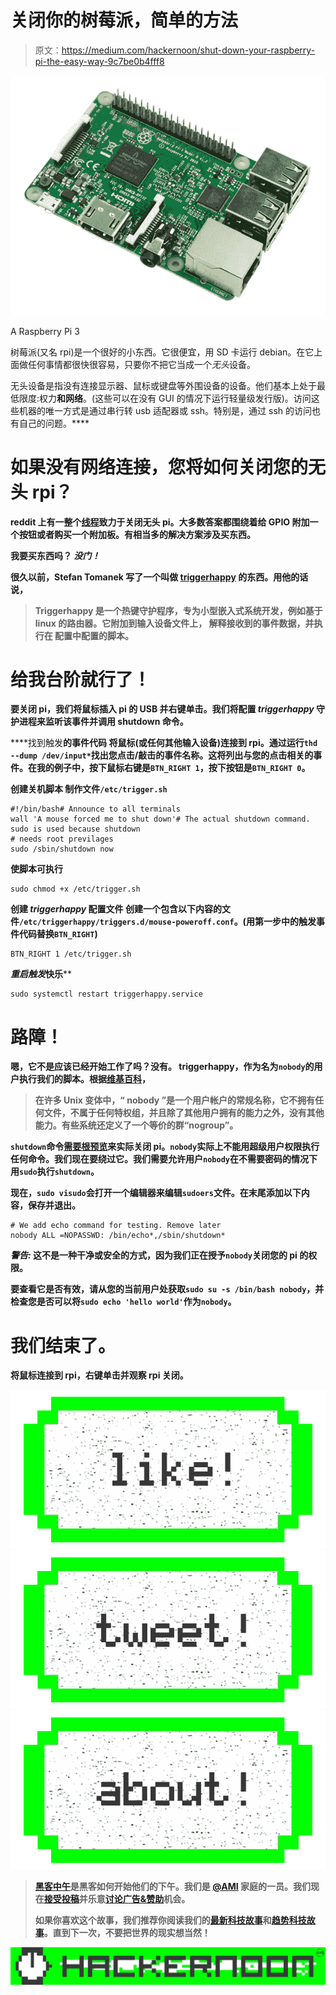 # 关闭你的树莓派，简单的方法

> 原文：<https://medium.com/hackernoon/shut-down-your-raspberry-pi-the-easy-way-9c7be0b4fff8>

![](img/bd1df555476a7abb367a9d97f2c80a86.png)

A Raspberry Pi 3

树莓派(又名 rpi)是一个很好的小东西。它很便宜，用 SD 卡运行 debian。在它上面做任何事情都很快很容易，只要你不把它当成一个*无头*设备。

无头设备是指没有连接显示器、鼠标或键盘等外围设备的设备。他们基本上处于最低限度:权力**和网络**。(这些可以在没有 GUI 的情况下运行轻量级发行版)。访问这些机器的唯一方式是通过串行转 usb 适配器或 ssh。特别是，通过 ssh 的访问也有自己的问题。****

# **如果没有网络连接，您将如何关闭您的无头 rpi？**

**reddit 上有一整个[线程](https://www.reddit.com/r/raspberry_pi/comments/59nate/really_wish_the_rpi_had_a_power_switch/)致力于关闭无头 pi。大多数答案都围绕着给 GPIO 附加一个按钮或者购买一个附加板。有相当多的解决方案涉及买东西。**

**我要买东西吗？
*没门！***

**很久以前，Stefan Tomanek 写了一个叫做 [triggerhappy](https://github.com/wertarbyte/triggerhappy) 的东西。用他的话说，**

> **Triggerhappy 是一个热键守护程序，专为小型嵌入式系统开发，例如基于 linux 的路由器。它附加到输入设备文件上，
> 解释接收到的事件数据，并执行在
> 配置中配置的脚本。**

# **给我台阶就行了！**

**要关闭 pi，我们将鼠标插入 pi 的 USB 并右键单击。我们将配置 *triggerhappy* 守护进程来监听该事件并调用 shutdown 命令。**

****找到触发**的事件代码
将鼠标(或任何其他输入设备)连接到 rpi。通过运行`thd --dump /dev/input*`找出您点击/敲击的事件名称。这将列出与您的点击相关的事件。在我的例子中，按下鼠标右键是`BTN_RIGHT 1`，按下按钮是`BTN_RIGHT 0`。**

****创建关机脚本** 制作文件`/etc/trigger.sh`**

```
#!/bin/bash# Announce to all terminals
wall 'A mouse forced me to shut down'# The actual shutdown command. sudo is used because shutdown    
# needs root previlages 
sudo /sbin/shutdown now
```

****使脚本可执行****

```
sudo chmod +x /etc/trigger.sh 
```

****创建 *triggerhappy* 配置文件**
创建一个包含以下内容的文件`/etc/triggerhappy/triggers.d/mouse-poweroff.conf`。(用第一步中的触发事件代码替换`BTN_RIGHT`)**

```
BTN_RIGHT 1 /etc/trigger.sh
```

****重启*触发*快乐****

```
sudo systemctl restart triggerhappy.service
```

# **路障！**

**嗯，它不是应该已经开始工作了吗？没有。
triggerhappy，作为名为`nobody`的用户执行我们的脚本。根据[维基百科](https://en.wikipedia.org/wiki/Nobody_(username))，**

> **在许多 Unix 变体中，“ **nobody** ”是一个用户帐户的常规名称，它不拥有任何文件，不属于任何特权组，并且除了其他用户拥有的能力之外，没有其他能力。有些系统还定义了一个等价的群“nogroup”。**

**`shutdown`命令[需要根预览](https://github.com/systemd/systemd/blob/master/src/core/shutdown.c)来实际关闭 pi。`nobody`实际上不能用超级用户权限执行任何命令。我们现在要绕过它。我们需要允许用户`nobody`在不需要密码的情况下用`sudo`执行`shutdown`。**

**现在，`sudo visudo`会打开一个编辑器来编辑`sudoers`文件。在末尾添加以下内容，保存并退出。**

```
# We add echo command for testing. Remove later
nobody ALL =NOPASSWD: /bin/echo*,/sbin/shutdown*
```

*****警告:*** 这不是一种干净或安全的方式，因为我们正在授予`nobody`关闭您的 pi 的权限。**

**要查看它是否有效，请从您的当前用户处获取`sudo su -s /bin/bash nobody`，并检查您是否可以将`sudo echo 'hello world'`作为`nobody`。**

# **我们结束了。**

**将鼠标连接到 rpi，右键单击并观察 rpi 关闭。**

**[![](img/50ef4044ecd4e250b5d50f368b775d38.png)](http://bit.ly/HackernoonFB)****[![](img/979d9a46439d5aebbdcdca574e21dc81.png)](https://goo.gl/k7XYbx)****[![](img/2930ba6bd2c12218fdbbf7e02c8746ff.png)](https://goo.gl/4ofytp)**

> **[黑客中午](http://bit.ly/Hackernoon)是黑客如何开始他们的下午。我们是 [@AMI](http://bit.ly/atAMIatAMI) 家庭的一员。我们现在[接受投稿](http://bit.ly/hackernoonsubmission)并乐意[讨论广告&赞助](mailto:partners@amipublications.com)机会。**
> 
> **如果你喜欢这个故事，我们推荐你阅读我们的[最新科技故事](http://bit.ly/hackernoonlatestt)和[趋势科技故事](https://hackernoon.com/trending)。直到下一次，不要把世界的现实想当然！**

**![](img/be0ca55ba73a573dce11effb2ee80d56.png)**